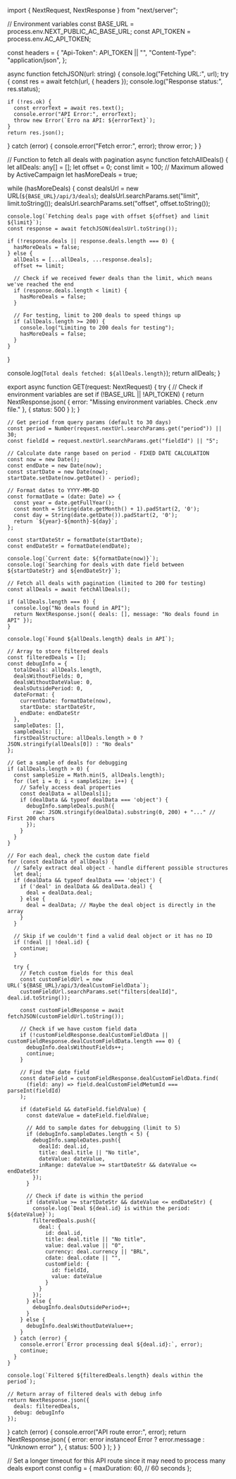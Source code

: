import { NextRequest, NextResponse } from "next/server";

// Environment variables
const BASE_URL = process.env.NEXT_PUBLIC_AC_BASE_URL;
const API_TOKEN = process.env.AC_API_TOKEN;

const headers = {
"Api-Token": API_TOKEN || "",
"Content-Type": "application/json",
};

async function fetchJSON(url: string) {
console.log("Fetching URL:", url);
try {
const res = await fetch(url, { headers });
console.log("Response status:", res.status);

    if (!res.ok) {
      const errorText = await res.text();
      console.error("API Error:", errorText);
      throw new Error(`Erro na API: ${errorText}`);
    }
    return res.json();

} catch (error) {
console.error("Fetch error:", error);
throw error;
}
}

// Function to fetch all deals with pagination
async function fetchAllDeals() {
let allDeals: any[] = [];
let offset = 0;
const limit = 100; // Maximum allowed by ActiveCampaign
let hasMoreDeals = true;

while (hasMoreDeals) {
const dealsUrl = new URL(`${BASE_URL}/api/3/deals`);
dealsUrl.searchParams.set("limit", limit.toString());
dealsUrl.searchParams.set("offset", offset.toString());

    console.log(`Fetching deals page with offset ${offset} and limit ${limit}`);
    const response = await fetchJSON(dealsUrl.toString());

    if (!response.deals || response.deals.length === 0) {
      hasMoreDeals = false;
    } else {
      allDeals = [...allDeals, ...response.deals];
      offset += limit;

      // Check if we received fewer deals than the limit, which means we've reached the end
      if (response.deals.length < limit) {
        hasMoreDeals = false;
      }

      // For testing, limit to 200 deals to speed things up
      if (allDeals.length >= 200) {
        console.log("Limiting to 200 deals for testing");
        hasMoreDeals = false;
      }
    }

}

console.log(`Total deals fetched: ${allDeals.length}`);
return allDeals;
}

export async function GET(request: NextRequest) {
try {
// Check if environment variables are set
if (!BASE_URL || !API_TOKEN) {
return NextResponse.json(
{ error: "Missing environment variables. Check .env file." },
{ status: 500 }
);
}

    // Get period from query params (default to 30 days)
    const period = Number(request.nextUrl.searchParams.get("period")) || 30;
    const fieldId = request.nextUrl.searchParams.get("fieldId") || "5";

    // Calculate date range based on period - FIXED DATE CALCULATION
    const now = new Date();
    const endDate = new Date(now);
    const startDate = new Date(now);
    startDate.setDate(now.getDate() - period);

    // Format dates to YYYY-MM-DD
    const formatDate = (date: Date) => {
      const year = date.getFullYear();
      const month = String(date.getMonth() + 1).padStart(2, '0');
      const day = String(date.getDate()).padStart(2, '0');
      return `${year}-${month}-${day}`;
    };

    const startDateStr = formatDate(startDate);
    const endDateStr = formatDate(endDate);

    console.log(`Current date: ${formatDate(now)}`);
    console.log(`Searching for deals with date field between ${startDateStr} and ${endDateStr}`);

    // Fetch all deals with pagination (limited to 200 for testing)
    const allDeals = await fetchAllDeals();

    if (allDeals.length === 0) {
      console.log("No deals found in API");
      return NextResponse.json({ deals: [], message: "No deals found in API" });
    }

    console.log(`Found ${allDeals.length} deals in API`);

    // Array to store filtered deals
    const filteredDeals = [];
    const debugInfo = {
      totalDeals: allDeals.length,
      dealsWithoutFields: 0,
      dealsWithoutDateValue: 0,
      dealsOutsidePeriod: 0,
      dateFormat: {
        currentDate: formatDate(now),
        startDate: startDateStr,
        endDate: endDateStr
      },
      sampleDates: [],
      sampleDeals: [],
      firstDealStructure: allDeals.length > 0 ? JSON.stringify(allDeals[0]) : "No deals"
    };

    // Get a sample of deals for debugging
    if (allDeals.length > 0) {
      const sampleSize = Math.min(5, allDeals.length);
      for (let i = 0; i < sampleSize; i++) {
        // Safely access deal properties
        const dealData = allDeals[i];
        if (dealData && typeof dealData === 'object') {
          debugInfo.sampleDeals.push({
            raw: JSON.stringify(dealData).substring(0, 200) + "..." // First 200 chars
          });
        }
      }
    }

    // For each deal, check the custom date field
    for (const dealData of allDeals) {
      // Safely extract deal object - handle different possible structures
      let deal;
      if (dealData && typeof dealData === 'object') {
        if ('deal' in dealData && dealData.deal) {
          deal = dealData.deal;
        } else {
          deal = dealData; // Maybe the deal object is directly in the array
        }
      }

      // Skip if we couldn't find a valid deal object or it has no ID
      if (!deal || !deal.id) {
        continue;
      }

      try {
        // Fetch custom fields for this deal
        const customFieldUrl = new URL(`${BASE_URL}/api/3/dealCustomFieldData`);
        customFieldUrl.searchParams.set("filters[dealId]", deal.id.toString());

        const customFieldResponse = await fetchJSON(customFieldUrl.toString());

        // Check if we have custom field data
        if (!customFieldResponse.dealCustomFieldData || customFieldResponse.dealCustomFieldData.length === 0) {
          debugInfo.dealsWithoutFields++;
          continue;
        }

        // Find the date field
        const dateField = customFieldResponse.dealCustomFieldData.find(
          (field: any) => field.dealCustomFieldMetumId === parseInt(fieldId)
        );

        if (dateField && dateField.fieldValue) {
          const dateValue = dateField.fieldValue;

          // Add to sample dates for debugging (limit to 5)
          if (debugInfo.sampleDates.length < 5) {
            debugInfo.sampleDates.push({
              dealId: deal.id,
              title: deal.title || "No title",
              dateValue: dateValue,
              inRange: dateValue >= startDateStr && dateValue <= endDateStr
            });
          }

          // Check if date is within the period
          if (dateValue >= startDateStr && dateValue <= endDateStr) {
            console.log(`Deal ${deal.id} is within the period: ${dateValue}`);
            filteredDeals.push({
              deal: {
                id: deal.id,
                title: deal.title || "No title",
                value: deal.value || "0",
                currency: deal.currency || "BRL",
                cdate: deal.cdate || "",
                customField: {
                  id: fieldId,
                  value: dateValue
                }
              }
            });
          } else {
            debugInfo.dealsOutsidePeriod++;
          }
        } else {
          debugInfo.dealsWithoutDateValue++;
        }
      } catch (error) {
        console.error(`Error processing deal ${deal.id}:`, error);
        continue;
      }
    }

    console.log(`Filtered ${filteredDeals.length} deals within the period`);

    // Return array of filtered deals with debug info
    return NextResponse.json({
      deals: filteredDeals,
      debug: debugInfo
    });

} catch (error) {
console.error("API route error:", error);
return NextResponse.json(
{ error: error instanceof Error ? error.message : "Unknown error" },
{ status: 500 }
);
}
}

// Set a longer timeout for this API route since it may need to process many deals
export const config = {
maxDuration: 60, // 60 seconds
};
